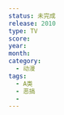 ```yaml
---
status: 未完成
release: 2010
type: TV
score:
year:
month:
category:
  - 动漫
tags:
  - A类
  - 恶搞
  - 
---
```

